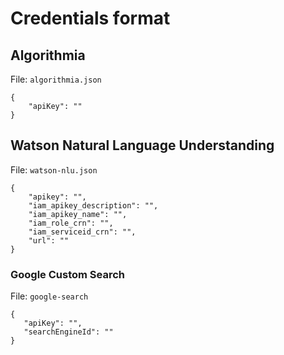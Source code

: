 # Credentials format

## Algorithmia

File: `algorithmia.json`

```
{
    "apiKey": ""
}
```

## Watson  Natural Language Understanding

File: `watson-nlu.json`

```
{
    "apikey": "",
    "iam_apikey_description": "",
    "iam_apikey_name": "",
    "iam_role_crn": "",
    "iam_serviceid_crn": "",
    "url": ""
}
```

### Google Custom Search

File: `google-search`

 ```
{
    "apiKey": "",
    "searchEngineId": ""
}
 ```